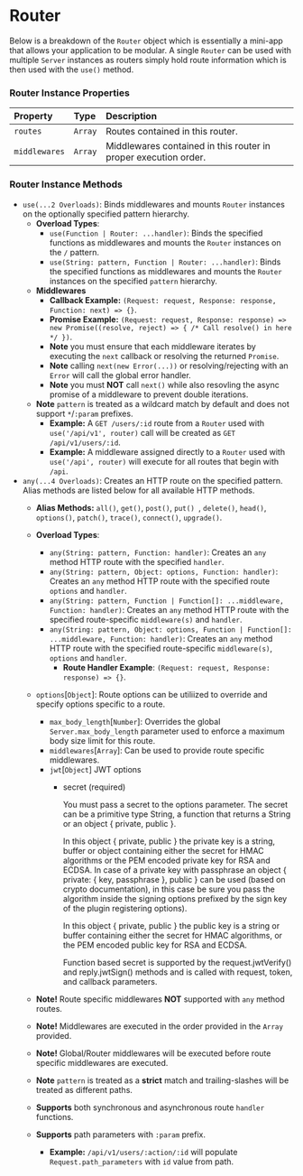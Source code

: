 # Router
Below is a breakdown of the `Router` object which is essentially a mini-app that allows your application to be modular. A single `Router` can be used with multiple `Server` instances as routers simply hold route information which is then used with the `use()` method.

### Router Instance Properties
| Property  | Type     | Description                |
| :-------- | :------- | :------------------------- |
| `routes` | `Array` | Routes contained in this router. |
| `middlewares` | `Array` | Middlewares contained in this router in proper execution order. |

### Router Instance Methods
* `use(...2 Overloads)`: Binds middlewares and mounts `Router` instances on the optionally specified pattern hierarchy.
    * **Overload Types**:
      * `use(Function | Router: ...handler)`: Binds the specified functions as middlewares and mounts the `Router` instances on the `/` pattern.
      * `use(String: pattern, Function | Router: ...handler)`: Binds the specified functions as middlewares and mounts the `Router` instances on the specified `pattern` hierarchy.
    * **Middlewares**
        * **Callback Example:** `(Request: request, Response: response, Function: next) => {}`.
        * **Promise Example:** `(Request: request, Response: response) => new Promise((resolve, reject) => { /* Call resolve() in here */ })`.
        * **Note** you must ensure that each middleware iterates by executing the `next` callback or resolving the returned `Promise`.
        * **Note** calling `next(new Error(...))` or resolving/rejecting with an `Error` will call the global error handler.
        * **Note** you must **NOT** call `next()` while also resovling the async promise of a middleware to prevent double iterations.
    * **Note** `pattern` is treated as a wildcard match by default and does not support `*`/`:param` prefixes.
        * **Example:** A `GET /users/:id` route from a `Router` used with `use('/api/v1', router)` call will be created as `GET /api/v1/users/:id`.
        * **Example:** A middleware assigned directly to a `Router` used with `use('/api', router)` will execute for all routes that begin with `/api`.
* `any(...4 Overloads)`: Creates an HTTP route on the specified pattern. Alias methods are listed below for all available HTTP methods.
    * **Alias Methods:** `all()`, `get()`, `post()`, `put() `, `delete()`, `head()`, `options()`, `patch()`, `trace()`, `connect()`, `upgrade()`.
    * **Overload Types**:
      * `any(String: pattern, Function: handler)`: Creates an `any` method HTTP route with the specified `handler`.
      * `any(String: pattern, Object: options, Function: handler)`: Creates an `any` method HTTP route with the specified route `options` and `handler`.
      * `any(String: pattern, Function | Function[]: ...middleware, Function: handler)`: Creates an `any` method HTTP route with the specified route-specific `middleware(s)` and `handler`.
      * `any(String: pattern, Object: options, Function | Function[]: ...middleware, Function: handler)`: Creates an `any` method HTTP route with the specified route-specific `middleware(s)`, `options` and `handler`.
        * **Route Handler Example**: `(Request: request, Response: response) => {}`.
    * `options`[`Object`]: Route options can be utiliized to override and specify options specific to a route.
      * `max_body_length`[`Number`]: Overrides the global `Server.max_body_length` parameter used to enforce a maximum body size limit for this route.
      * `middlewares`[`Array`]: Can be used to provide route specific middlewares.
      * `jwt`[`Object`] JWT options
        * secret (required)

          You must pass a secret to the options parameter. The secret can be a primitive type String, a function that returns a String or an object { private, public }.

          In this object { private, public } the private key is a string, buffer or object containing either the secret for HMAC algorithms or the PEM encoded private key for RSA and ECDSA. In case of a private key with passphrase an object { private: { key, passphrase }, public } can be used (based on crypto documentation), in this case be sure you pass the algorithm inside the signing options prefixed by the sign key of the plugin registering options).

          In this object { private, public } the public key is a string or buffer containing either the secret for HMAC algorithms, or the PEM encoded public key for RSA and ECDSA.

          Function based secret is supported by the request.jwtVerify() and reply.jwtSign() methods and is called with request, token, and callback parameters.
  

  * **Note!** Route specific middlewares **NOT** supported with `any` method routes.
  * **Note!** Middlewares are executed in the order provided in the `Array` provided.
  * **Note!** Global/Router middlewares will be executed before route specific middlewares are executed.
  * **Note** `pattern` is treated as a **strict** match and trailing-slashes will be treated as different paths.
  * **Supports** both synchronous and asynchronous route `handler` functions.
  * **Supports** path parameters with `:param` prefix. 
    * **Example:** `/api/v1/users/:action/:id` will populate `Request.path_parameters` with `id` value from path.